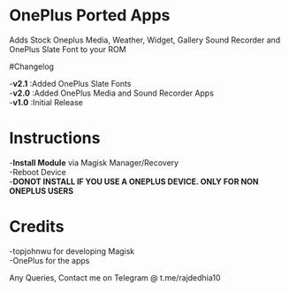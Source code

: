 # OnePlus Ported Apps
Adds Stock Oneplus Media, Weather, Widget, Gallery Sound Recorder and OnePlus Slate Font to your ROM

#Changelog

-__v2.1__ :Added OnePlus Slate Fonts<br>
-__v2.0__ :Added OnePlus Media and Sound Recorder Apps<br>
-__v1.0__ :Initial Release


# Instructions

-__Install Module__ via Magisk Manager/Recovery<br>
-Reboot Device<br>
-__DONOT INSTALL IF YOU USE A ONEPLUS DEVICE. ONLY FOR NON ONEPLUS USERS__

# Credits

-topjohnwu for developing Magisk<br>
-OnePlus for the apps

Any Queries, Contact me on Telegram @ t.me/rajdedhia10
